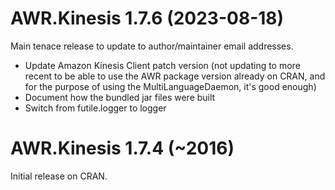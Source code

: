 # AWR.Kinesis 1.7.6 (2023-08-18)

Main tenace release to update to author/maintainer email addresses.

* Update Amazon Kinesis Client patch version (not updating to more recent to be able to use the AWR package version already on CRAN, and for the purpose of using the MultiLanguageDaemon, it's good enough)
* Document how the bundled jar files were built
* Switch from futile.logger to logger

# AWR.Kinesis 1.7.4 (~2016)

Initial release on CRAN.
